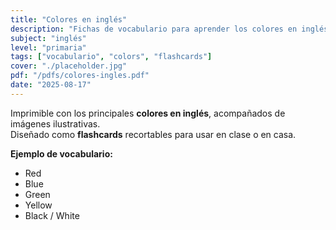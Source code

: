 ```yaml
---
title: "Colores en inglés"
description: "Fichas de vocabulario para aprender los colores en inglés con apoyo visual."
subject: "inglés"
level: "primaria"
tags: ["vocabulario", "colors", "flashcards"]
cover: "./placeholder.jpg"
pdf: "/pdfs/colores-ingles.pdf"
date: "2025-08-17"
---
```


Imprimible con los principales **colores en inglés**, acompañados de imágenes ilustrativas.  
Diseñado como **flashcards** recortables para usar en clase o en casa.

**Ejemplo de vocabulario:**
- Red  
- Blue  
- Green  
- Yellow  
- Black / White
